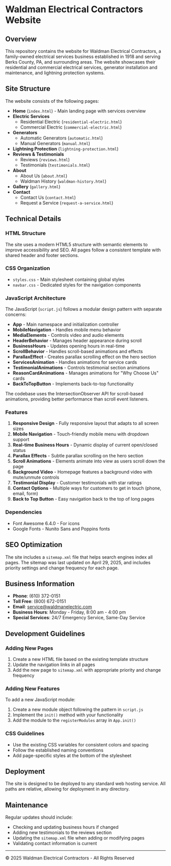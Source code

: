 # Waldman Electrical Contractors Website

## Overview

This repository contains the website for Waldman Electrical Contractors, a family-owned electrical services business established in 1918 and serving Berks County, PA, and surrounding areas. The website showcases their residential and commercial electrical services, generator installation and maintenance, and lightning protection systems.

## Site Structure

The website consists of the following pages:

- **Home** (`index.html`) - Main landing page with services overview
- **Electric Services**
  - Residential Electric (`residential-electric.html`)
  - Commercial Electric (`commercial-electric.html`)
- **Generators**
  - Automatic Generators (`automatic.html`)
  - Manual Generators (`manual.html`)
- **Lightning Protection** (`lightning-protection.html`)
- **Reviews & Testimonials**
  - Reviews (`reviews.html`)
  - Testimonials (`testimonials.html`)
- **About**
  - About Us (`about.html`)
  - Waldman History (`waldman-history.html`)
- **Gallery** (`gallery.html`)
- **Contact**
  - Contact Us (`contact.html`)
  - Request a Service (`request-a-service.html`)

## Technical Details

### HTML Structure

The site uses a modern HTML5 structure with semantic elements to improve accessibility and SEO. All pages follow a consistent template with shared header and footer sections.

### CSS Organization

- `styles.css` - Main stylesheet containing global styles
- `navbar.css` - Dedicated styles for the navigation components

### JavaScript Architecture

The JavaScript (`script.js`) follows a modular design pattern with separate concerns:

- **App** - Main namespace and initialization controller
- **MobileNavigation** - Handles mobile menu behavior
- **MediaElements** - Controls video and audio elements
- **HeaderBehavior** - Manages header appearance during scroll
- **BusinessHours** - Updates opening hours in real-time
- **ScrollBehavior** - Handles scroll-based animations and effects
- **ParallaxEffect** - Creates parallax scrolling effect on the hero section
- **ServicesAnimation** - Handles animations for service cards
- **TestimonialAnimations** - Controls testimonial section animations
- **ReasonCardAnimations** - Manages animations for "Why Choose Us" cards
- **BackToTopButton** - Implements back-to-top functionality

The codebase uses the IntersectionObserver API for scroll-based animations, providing better performance than scroll event listeners.

### Features

1. **Responsive Design** - Fully responsive layout that adapts to all screen sizes
2. **Mobile Navigation** - Touch-friendly mobile menu with dropdown support
3. **Real-time Business Hours** - Dynamic display of current open/closed status
4. **Parallax Effects** - Subtle parallax scrolling on the hero section
5. **Scroll Animations** - Elements animate into view as users scroll down the page
6. **Background Video** - Homepage features a background video with mute/unmute controls
7. **Testimonial Display** - Customer testimonials with star ratings
8. **Contact Options** - Multiple ways for customers to get in touch (phone, email, form)
9. **Back to Top Button** - Easy navigation back to the top of long pages

### Dependencies

- Font Awesome 6.4.0 - For icons
- Google Fonts - Nunito Sans and Poppins fonts

## SEO Optimization

The site includes a `sitemap.xml` file that helps search engines index all pages. The sitemap was last updated on April 29, 2025, and includes priority settings and change frequency for each page.

## Business Information

- **Phone**: (610) 372-0151
- **Toll Free**: (800) 672-0151
- **Email**: service@waldmanelectric.com
- **Business Hours**: Monday - Friday, 8:00 am - 4:00 pm
- **Special Services**: 24/7 Emergency Service, Same-Day Service

## Development Guidelines

### Adding New Pages

1. Create a new HTML file based on the existing template structure
2. Update the navigation links in all pages
3. Add the new page to `sitemap.xml` with appropriate priority and change frequency

### Adding New Features

To add a new JavaScript module:

1. Create a new module object following the pattern in `script.js`
2. Implement the `init()` method with your functionality
3. Add the module to the `registerModules` array in `App.init()`

### CSS Guidelines

- Use the existing CSS variables for consistent colors and spacing
- Follow the established naming conventions
- Add page-specific styles at the bottom of the stylesheet

## Deployment

The site is designed to be deployed to any standard web hosting service. All paths are relative, allowing for deployment in any directory.

## Maintenance

Regular updates should include:

- Checking and updating business hours if changed
- Adding new testimonials to the reviews section
- Updating the `sitemap.xml` file when adding or modifying pages
- Validating contact information is current

---

© 2025 Waldman Electrical Contractors - All Rights Reserved
